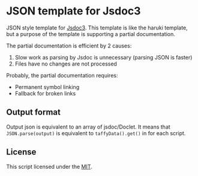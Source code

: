 JSON template for Jsdoc3
========================

JSON style template for [Jsdoc3](https://github.com/jsdoc3/jsdoc).
This template is like the haruki template, but a purpose of the template is supporting a partial documentation.

The partial documentation is efficient by 2 causes:

1. Slow work as parsing by Jsdoc is unnecessary (parsing JSON is faster)
2. Files have no changes are not processed

Probably, the partial documentation requires:

* Permanent symbol linking
* Fallback for broken links

Output format
-------------

Output json is equivalent to an array of jsdoc/Doclet.
It means that ```JSON.parse(output)``` is equivalent to ```taffyData().get()``` in for each script.

License
-------
This script licensed under the [MIT](http://orgachem.mit-license.org). 
